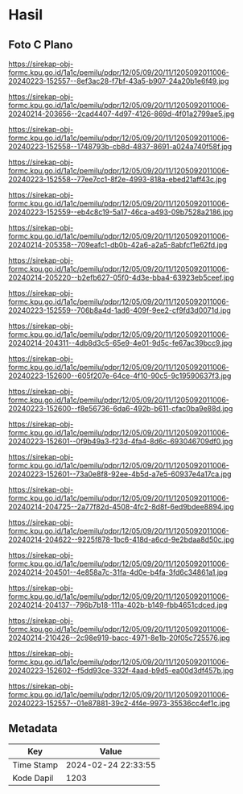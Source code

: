 # Hasil

## Foto C Plano

https://sirekap-obj-formc.kpu.go.id/1a1c/pemilu/pdpr/12/05/09/20/11/1205092011006-20240223-152557--8ef3ac28-f7bf-43a5-b907-24a20b1e6f49.jpg

https://sirekap-obj-formc.kpu.go.id/1a1c/pemilu/pdpr/12/05/09/20/11/1205092011006-20240214-203656--2cad4407-4d97-4126-869d-4f01a2799ae5.jpg

https://sirekap-obj-formc.kpu.go.id/1a1c/pemilu/pdpr/12/05/09/20/11/1205092011006-20240223-152558--1748793b-cb8d-4837-8691-a024a740f58f.jpg

https://sirekap-obj-formc.kpu.go.id/1a1c/pemilu/pdpr/12/05/09/20/11/1205092011006-20240223-152558--77ee7cc1-8f2e-4993-818a-ebed21aff43c.jpg

https://sirekap-obj-formc.kpu.go.id/1a1c/pemilu/pdpr/12/05/09/20/11/1205092011006-20240223-152559--eb4c8c19-5a17-46ca-a493-09b7528a2186.jpg

https://sirekap-obj-formc.kpu.go.id/1a1c/pemilu/pdpr/12/05/09/20/11/1205092011006-20240214-205358--709eafc1-db0b-42a6-a2a5-8abfcf1e62fd.jpg

https://sirekap-obj-formc.kpu.go.id/1a1c/pemilu/pdpr/12/05/09/20/11/1205092011006-20240214-205220--b2efb627-05f0-4d3e-bba4-63923eb5ceef.jpg

https://sirekap-obj-formc.kpu.go.id/1a1c/pemilu/pdpr/12/05/09/20/11/1205092011006-20240223-152559--706b8a4d-1ad6-409f-9ee2-cf9fd3d0071d.jpg

https://sirekap-obj-formc.kpu.go.id/1a1c/pemilu/pdpr/12/05/09/20/11/1205092011006-20240214-204311--4db8d3c5-65e9-4e01-9d5c-fe67ac39bcc9.jpg

https://sirekap-obj-formc.kpu.go.id/1a1c/pemilu/pdpr/12/05/09/20/11/1205092011006-20240223-152600--605f207e-64ce-4f10-90c5-9c19590637f3.jpg

https://sirekap-obj-formc.kpu.go.id/1a1c/pemilu/pdpr/12/05/09/20/11/1205092011006-20240223-152600--f8e56736-6da6-492b-b611-cfac0ba9e88d.jpg

https://sirekap-obj-formc.kpu.go.id/1a1c/pemilu/pdpr/12/05/09/20/11/1205092011006-20240223-152601--0f9b49a3-f23d-4fa4-8d6c-693046709df0.jpg

https://sirekap-obj-formc.kpu.go.id/1a1c/pemilu/pdpr/12/05/09/20/11/1205092011006-20240223-152601--73a0e8f8-92ee-4b5d-a7e5-60937e4a17ca.jpg

https://sirekap-obj-formc.kpu.go.id/1a1c/pemilu/pdpr/12/05/09/20/11/1205092011006-20240214-204725--2a77f82d-4508-4fc2-8d8f-6ed9bdee8894.jpg

https://sirekap-obj-formc.kpu.go.id/1a1c/pemilu/pdpr/12/05/09/20/11/1205092011006-20240214-204622--9225f878-1bc6-418d-a6cd-9e2bdaa8d50c.jpg

https://sirekap-obj-formc.kpu.go.id/1a1c/pemilu/pdpr/12/05/09/20/11/1205092011006-20240214-204501--4e858a7c-31fa-4d0e-b4fa-3fd6c34861a1.jpg

https://sirekap-obj-formc.kpu.go.id/1a1c/pemilu/pdpr/12/05/09/20/11/1205092011006-20240214-204137--796b7b18-111a-402b-b149-fbb4651cdced.jpg

https://sirekap-obj-formc.kpu.go.id/1a1c/pemilu/pdpr/12/05/09/20/11/1205092011006-20240214-210426--2c98e919-bacc-4971-8e1b-20f05c725576.jpg

https://sirekap-obj-formc.kpu.go.id/1a1c/pemilu/pdpr/12/05/09/20/11/1205092011006-20240223-152602--f5dd93ce-332f-4aad-b9d5-ea00d3df457b.jpg

https://sirekap-obj-formc.kpu.go.id/1a1c/pemilu/pdpr/12/05/09/20/11/1205092011006-20240223-152557--01e87881-39c2-4f4e-9973-35536cc4ef1c.jpg


## Metadata

| Key        | Value               |
| ---------- | ------------------- |
| Time Stamp | 2024-02-24 22:33:55 |
| Kode Dapil | 1203                |



